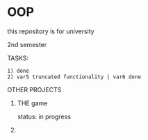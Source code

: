 # OOP
this repository is for university




2nd semester


TASKS:

    1) done
    2) var5 truncated functionality | var6 done










OTHER PROJECTS

  1. THE game
  
      status: in progress
  
  2. 
